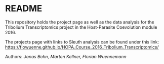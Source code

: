 # README
This repository holds the project page as well as the data analysis for the Tribolium Transcriptomics project in the Host-Parasite Coevolution module 2016. 


The projects page with links to Sleuth analysis can be found under this link:
 https://flowuenne.github.io/HOPA_Course_2016_Tribolium_Transcriptomics/



Authors: *Jonas Bohn, Marten Kellner, Florian Wuennemann*
